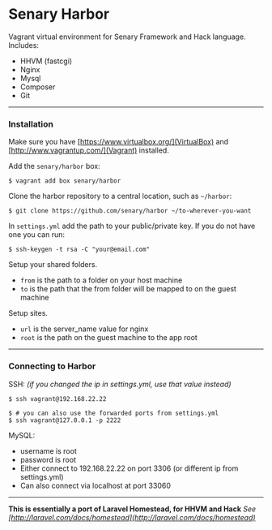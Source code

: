 # Senary Harbor

Vagrant virtual environment for Senary Framework and Hack language. Includes:

- HHVM (fastcgi)
- Nginx
- Mysql
- Composer
- Git

-------------------------------------------------------------------------------------------

### Installation

Make sure you have [https://www.virtualbox.org/](VirtualBox) and [http://www.vagrantup.com/](Vagrant) installed.

Add the `senary/harbor` box:

    $ vagrant add box senary/harbor


Clone the harbor repository to a central location, such as `~/harbor`:

    $ git clone https://github.com/senary/harbor ~/to-wherever-you-want

In `settings.yml` add the path to your public/private key. If you do not have one you can run:

    $ ssh-keygen -t rsa -C "your@email.com"

Setup your shared folders.
- `from` is the path to a folder on your host machine
- `to` is the path that the from folder will be mapped to on the guest machine

Setup sites.
- `url` is the server_name value for nginx
- `root` is the path on the guest machine to the app root

----------------------------------------------------------------------------

### Connecting to Harbor

SSH: *(if you changed the ip in settings.yml, use that value instead)*

    $ ssh vagrant@192.168.22.22

    $ # you can also use the forwarded ports from settings.yml
    $ ssh vagrant@127.0.0.1 -p 2222


MySQL:
- username is root
- password is root
- Either connect to 192.168.22.22 on port 3306 (or different ip from settings.yml)
- Can also connect via localhost at port 33060

----------------------------------------------------------------------------

**This is essentially a port of Laravel Homestead, for HHVM and Hack**
*See [http://laravel.com/docs/homestead](http://laravel.com/docs/homestead)*
